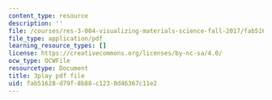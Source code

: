 ```yaml
---
content_type: resource
description: ''
file: /courses/res-3-004-visualizing-materials-science-fall-2017/fab51628d79f8b88c1230d46367c11e2_qNzfiYTo50I.pdf
file_type: application/pdf
learning_resource_types: []
license: https://creativecommons.org/licenses/by-nc-sa/4.0/
ocw_type: OCWFile
resourcetype: Document
title: 3play pdf file
uid: fab51628-d79f-8b88-c123-0d46367c11e2
---
```

